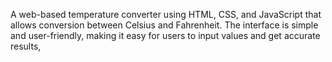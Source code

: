 A web-based temperature converter using HTML, CSS, and JavaScript that allows conversion between Celsius and Fahrenheit. The interface is simple and user-friendly, making it easy for users to input values and get accurate results,

